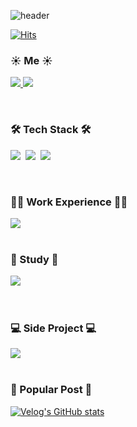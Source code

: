 ![header](https://capsule-render.vercel.app/api?type=Waving&color=gradient&height=200&section=header&text=Hi👋%20,I'm%20SeokMin&fontSize=70)

[![Hits](https://hits.seeyoufarm.com/api/count/incr/badge.svg?url=https%3A%2F%2Fgithub.com%2FSungSeokMin&count_bg=%2379C83D&title_bg=%23555555&icon=&icon_color=%23E7E7E7&title=hits&edge_flat=false)](https://hits.seeyoufarm.com)

<div>
  <h3>☀️ Me ☀️</h3> 
    <p > 
    <a href="https://velog.io/@jkl1545">
      <img src="http://img.shields.io/badge/-Velog-green?style=flat&logo=Blogger&logoColor=white" />
    </a>
      <a href="https://instagram.com/sungstonemin">
      <img src="http://img.shields.io/badge/-Instagram-white?style=flat&logo=Instagram&link=https://instagram.com/sungstonemin" />
    </a>
    </P>
</div>

<br>

<div>
  <h3>🛠 Tech Stack 🛠</h3> 
  <p >
    <img src="https://img.shields.io/badge/-JavaScript-F7DF1E?style=flat-square&logo=JavaScript&logoColor=white" />&nbsp
    <img src="https://img.shields.io/badge/-TypeScript-3178C6?style=flat-square&logo=TypeScript&logoColor=white" />&nbsp
    <img src="https://img.shields.io/badge/-React-61DAFB?style=flat-square&logo=React&logoColor=white" />&nbsp
  </P>
</div>

<br>

<div>
  <h3>👨‍💻 Work Experience 👨‍💻</h3>
  <a href="https://www.billyo.co.kr/">
    <img src="https://img.shields.io/badge/Billyo-2021.%2011.%2015%20~-C3E5AE?style=flat-square"></img>
  </a>
</div>

<br>

<div>
  <h3>📝 Study 📝</h3>

<a href="https://github.com/funny-algorithm/algorithm-study/tree/master/seokmin">
  <img src="https://img.shields.io/badge/Algorithm-2022.%2004.%2015%20~-C3E5AE?style=flat-square"></img>
</a>

</div>

<br>
<br>

<div>
  <h3>💻 Side Project 💻</h3>
  <a href="https://github.com/TeamSmalt/fittoo_web">
    <img src="https://img.shields.io/badge/Fittoo-2022.%2005.%2011%20~-C3E5AE?style=flat-square"></img>
  </a>

</div>

<br>

<div  >
  <h3>🙌 Popular Post 🙌</h3>

[![Velog's GitHub stats](https://velog-readme-stats.vercel.app/api?name=jkl1545&slug=React-Query&color=dark)](https://velog.io/@jkl1545/React-Query)

</div>
